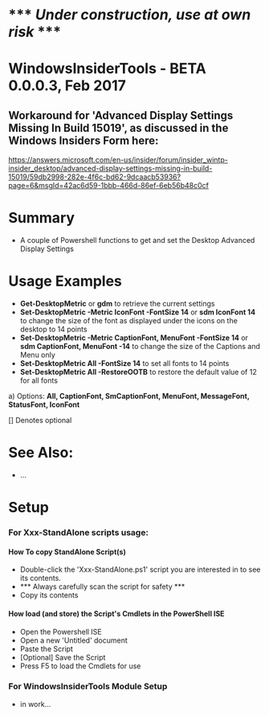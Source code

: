 # *** *Under construction, use at own risk* ***

# WindowsInsiderTools - BETA 0.0.0.3, Feb 2017

## Workaround for 'Advanced Display Settings Missing In Build 15019', as discussed in the Windows Insiders Form here:
https://answers.microsoft.com/en-us/insider/forum/insider_wintp-insider_desktop/advanced-display-settings-missing-in-build-15019/59db2998-282e-4f6c-bd62-9dcaacb53936?page=6&msgId=42ac6d59-1bbb-466d-86ef-6eb56b48c0cf

# Summary
+ A couple of Powershell functions to get and set the Desktop Advanced Display Settings

# Usage Examples
+ **Get-DesktopMetric** or **gdm** to retrieve the current settings
+ **Set-DesktopMetric -Metric IconFont -FontSize 14** or **sdm IconFont 14** to change the size of the font as displayed under the icons on the desktop to 14 points
+ **Set-DesktopMetric -Metric CaptionFont, MenuFont -FontSize 14** or **sdm CaptionFont, MenuFont -14** to change the size of the Captions and Menu only
+ **Set-DesktopMetric All -FontSize 14** to set all fonts to 14 points
+ **Set-DesktopMetric All -RestoreOOTB** to restore the default value of 12 for all fonts

a) Options: **All, CaptionFont, SmCaptionFont, MenuFont, MessageFont, StatusFont, IconFont**

[] Denotes optional

# See Also:
+ ...

# Setup
### For Xxx-StandAlone scripts usage: 
#### How To copy StandAlone Script(s)
+ Double-click the 'Xxx-StandAlone.ps1' script you are interested in to see its contents.
+ *** Always carefully scan the script for safety ***
+ Copy its contents

#### How load (and store) the Script's Cmdlets in the PowerShell ISE
+ Open the Powershell ISE
+ Open a new 'Untitled' document
+ Paste the Script
+ [Optional] Save the Script
+ Press F5 to load the Cmdlets for use

### For WindowsInsiderTools Module Setup
+ in work...
